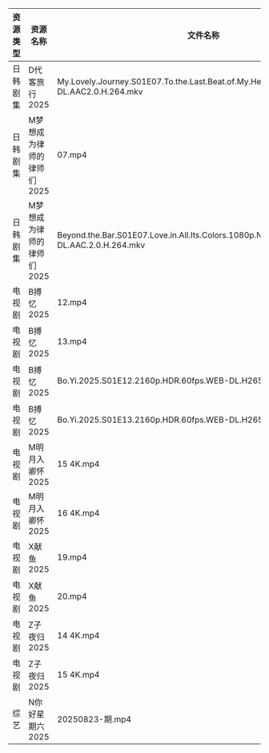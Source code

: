 | 资源类型 | 资源名称            | 文件名称                                                                                       | 分享链接                                 | 更新时间                |
| ---- | --------------- | ------------------------------------------------------------------------------------------ | ------------------------------------ | ------------------- |
| 日韩剧集 | D代客旅行2025       | My.Lovely.Journey.S01E07.To.the.Last.Beat.of.My.Heart.1080p.friDay.WEB-DL.AAC2.0.H.264.mkv | https://pan.quark.cn/s/ffaab0f06b8d  | 2025-08-24 16:16:28 |
| 日韩剧集 | M梦想成为律师的律师们2025 | 07.mp4                                                                                     | https://pan.quark.cn/s/d4ecaff7fa34  | 2025-08-24 10:19:55 |
| 日韩剧集 | M梦想成为律师的律师们2025 | Beyond.the.Bar.S01E07.Love.in.All.Its.Colors.1080p.NF.WEB-DL.AAC.2.0.H.264.mkv             | https://pan.quark.cn/s/d4ecaff7fa34  | 2025-08-24 10:19:59 |
| 电视剧  | B搏忆2025         | 12.mp4                                                                                     | https://pan.quark.cn/s/4a3ccf303089  | 2025-08-24 16:15:54 |
| 电视剧  | B搏忆2025         | 13.mp4                                                                                     | https://pan.quark.cn/s/4a3ccf303089  | 2025-08-24 16:15:50 |
| 电视剧  | B搏忆2025         | Bo.Yi.2025.S01E12.2160p.HDR.60fps.WEB-DL.H265.10bit.AAC.mp4                                | https://pan.quark.cn/s/4a3ccf303089  | 2025-08-24 16:15:43 |
| 电视剧  | B搏忆2025         | Bo.Yi.2025.S01E13.2160p.HDR.60fps.WEB-DL.H265.10bit.AAC.mp4                                | https://pan.quark.cn/s/4a3ccf303089  | 2025-08-24 16:15:47 |
| 电视剧  | M明月入卿怀2025      | 15 4K.mp4                                                                                  | https://www.alipan.com/s/xHamJTAqzs9 | 2025-08-24 00:00:48 |
| 电视剧  | M明月入卿怀2025      | 16 4K.mp4                                                                                  | https://www.alipan.com/s/xHamJTAqzs9 | 2025-08-24 00:00:47 |
| 电视剧  | X献鱼2025         | 19.mp4                                                                                     | https://www.alipan.com/s/RdyreAB7CLk | 2025-08-24 16:01:05 |
| 电视剧  | X献鱼2025         | 20.mp4                                                                                     | https://www.alipan.com/s/RdyreAB7CLk | 2025-08-24 16:01:04 |
| 电视剧  | Z子夜归2025        | 14 4K.mp4                                                                                  | https://www.alipan.com/s/eenSecWfvhF | 2025-08-24 00:01:33 |
| 电视剧  | Z子夜归2025        | 15 4K.mp4                                                                                  | https://www.alipan.com/s/eenSecWfvhF | 2025-08-24 00:01:33 |
| 综艺   | N你好星期六2025      | 20250823-期.mp4                                                                             | https://www.alipan.com/s/nvuMvPrHLGa | 2025-08-24 00:01:46 |

